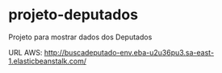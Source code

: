 # projeto-deputados
Projeto para mostrar dados dos Deputados

URL AWS: http://buscadeputado-env.eba-u2u36pu3.sa-east-1.elasticbeanstalk.com/
